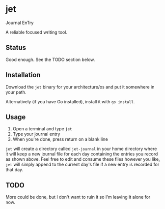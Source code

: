 # jet
Journal EnTry

A reliable focused writing tool.

## Status
Good enough.  See the TODO section below.

## Installation
Download the `jet` binary for your architecture/os and put it somewhere in your path.

Alternatively (if you have Go installed), install it with `go install`.

## Usage
1. Open a terminal and type `jet`
2. Type your journal entry
3. When you're done, press return on a blank line

`jet` will create a directory called `jet-journal` in your home directory where it will keep a new journal file for each day containing the entries you record as shown above.  Feel free to edit and consume these files however you like, `jet` will simply append to the current day's file if a new entry is recorded for that day.

## TODO
More could be done, but I don't want to ruin it so I'm leaving it alone for now.
